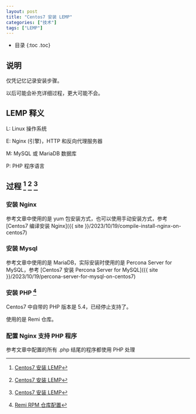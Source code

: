 ```yaml
---
layout: post
title: "Centos7 安装 LEMP"
categories: ["技术"]
tags: ["LEMP"]
---
```


* 目录
{:toc .toc}

## 说明

仅凭记忆记录安装步骤。

以后可能会补充详细过程，更大可能不会。

## LEMP 释义

L: Linux 操作系统

E: Nginx (引擎)，HTTP 和反向代理服务器

M: MySQL 或 MariaDB 数据库

P: PHP 程序语言

## 过程 [^1] [^2] [^3]

### 安装 Nginx

参考文章中使用的是 yum 包安装方式，也可以使用手动安装方式，参考 [Centos7 编译安装 Nginx]({{ site }}/2023/10/19/compile-install-nginx-on-centos7)

### 安装 Mysql

参考文章中使用的是 MariaDB，实际安装时使用的是 Percona Server for MySQL，参考 [Centos7 安装 Percona Server for MySQL]({{ site }}/2023/10/19/percona-server-for-mysql-on-centos7)

### 安装 PHP [^4]

Centos7 中自带的 PHP 版本是 5.4，已经停止支持了。

使用的是 Remi 仓库。

### 配置 Nginx 支持 PHP 程序

参考文章中配置的所有 .php 结尾的程序都使用 PHP 处理



[^1]: [Centos7 安装 LEMP](https://www.hostinger.com/tutorials/how-to-install-lemp-centos7)
[^2]: [Centos7 安装 LEMP](https://linuxize.com/series/install-lemp-stack-on-centos-7/)
[^3]: [Centos7 安装 LEMP](https://www.digitalocean.com/community/tutorials/how-to-install-linux-nginx-mysql-php-lemp-stack-on-centos-7#step-4-configuring-nginx-to-process-php-pages)

[^4]: [Remi RPM 仓库配置](https://rpms.remirepo.net/wizard/)